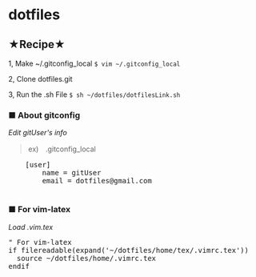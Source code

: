 dotfiles
========

## ★Recipe★
1, Make ~/.gitconfig_local
  `$ vim ~/.gitconfig_local`

2, Clone dotfiles.git

3, Run the .sh File
  `$ sh ~/dotfiles/dotfilesLink.sh`

### ■ About gitconfig
*Edit gitUser's info*
> ex)　.gitconfig_local
  <pre>
    [user]
        name = gitUser
        email = dotfiles@gmail.com
  </pre>

### ■ For vim-latex
*Load .vim.tex*
<pre>
" For vim-latex
if filereadable(expand('~/dotfiles/home/tex/.vimrc.tex'))
  source ~/dotfiles/home/.vimrc.tex
endif
</pre>
